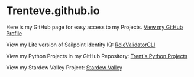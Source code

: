 # Trenteve.github.io
Here is my GitHub page for easy access to my Projects.
[View my GitHub Profile](https://github.com/Trenteve)

View my Lite version of Sailpoint Identity IQ: [RoleValidatorCLI](https://github.com/Trenteve/RoleValidatorCLI)

View my Python Projects in my GitHub Repository: [Trent's Python Projects](https://github.com/Trenteve/Trenteve-python)

View my Stardew Valley Project: [Stardew Valley](https://github.com/Trenteve/Stardew-Valley-Project)
